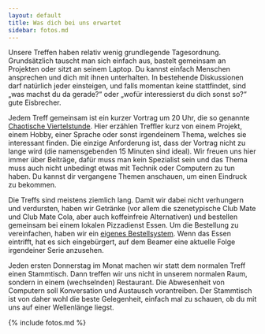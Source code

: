 ```yaml
---
layout: default
title: Was dich bei uns erwartet
sidebar: fotos.md
---
```


Unsere Treffen haben relativ wenig grundlegende Tagesordnung. Grundsätzlich
tauscht man sich einfach aus, bastelt gemeinsam an Projekten oder sitzt an
seinem Laptop. Du kannst einfach Menschen ansprechen und dich mit ihnen
unterhalten. In bestehende Diskussionen darf natürlich jeder einsteigen,
und falls momentan keine stattfindet, sind „was machst du da gerade?“ oder
„wofür interessierst du dich sonst so?“ gute Eisbrecher.

Jedem Treff gemeinsam ist ein kurzer Vortrag um 20 Uhr, die so genannte
[Chaotische Viertelstunde](chaotische_viertelstunde). Hier erzählen Treffler
kurz von einem Projekt, einem Hobby, einer Sprache oder sonst irgendeinem
Thema, welches sie interessant finden. Die einzige Anforderung ist, dass der
Vortrag nicht zu lange wird (die namensgebenden 15 Minuten sind ideal). Wir
freuen uns hier immer über Beiträge, dafür muss man kein Spezialist sein und
das Thema muss auch nicht unbedingt etwas mit Technik oder Computern zu tun
haben. Du kannst dir vergangene Themen anschauen, um einen Eindruck zu
bekommen.

Die Treffs sind meistens ziemlich lang. Damit wir dabei nicht verhungern und
verdursten, haben wir Getränke (vor allem die szenetypische Club Mate und Club
Mate Cola, aber auch koffeinfreie Alternativen) und bestellen gemeinsam bei
einem lokalen Pizzadienst Essen. Um die Bestellung zu vereinfachen, haben wir
ein [eigenes Bestellsystem](http://pizza.nnev.de). Wenn das Essen eintrifft,
hat es sich eingebürgert, auf dem Beamer eine aktuelle Folge irgendeiner Serie
anzusehen.

Jeden ersten Donnerstag im Monat machen wir statt dem normalen Treff einen
Stammtisch. Dann treffen wir uns nicht in unserem normalen Raum, sondern in
einem (wechselnden) Restaurant. Die Abwesenheit von Computern soll Konversation
und Austausch vorantreiben. Der Stammtisch ist von daher wohl die beste
Gelegenheit, einfach mal zu schauen, ob du mit uns auf einer Wellenlänge
liegst.

{% include fotos.md %}
